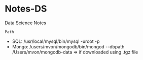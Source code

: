# Notes-DS
Data Science Notes 

`Path`
* SQL: /usr/local/mysql/bin/mysql -uroot -p
* Mongo: /users/mvon/mongodb/bin/mongod --dbpath /Users/mvon/mongodb-data => if downloaded using .tgz file
